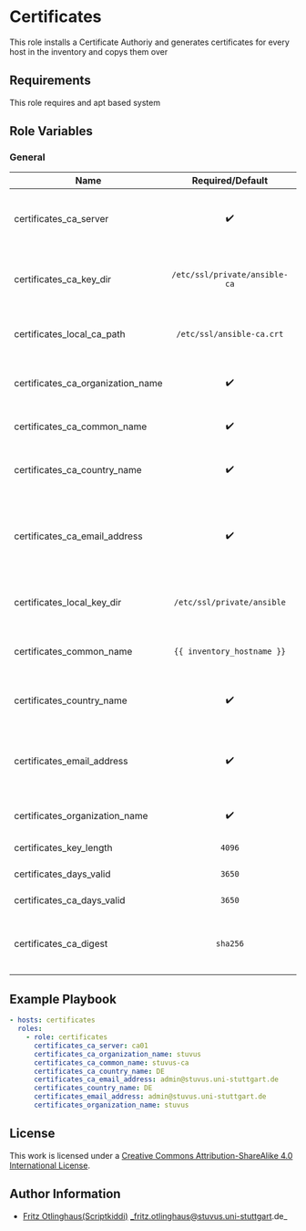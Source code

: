 # Certificates

This role installs a Certificate Authoriy and generates certificates for every host in the inventory and copys them over

## Requirements

This role requires and apt based system


## Role Variables

### General

| Name                              | Required/Default              | Description                                             |
|-----------------------------------|:-----------------------------:|---------------------------------------------------------|
| certificates_ca_server            | :heavy_check_mark:            | Inventory Hostname of the server running the ca         |
| certificates_ca_key_dir           | `/etc/ssl/private/ansible-ca` | Directory where the files for the ca should be stored   |
| certificates_local_ca_path        | `/etc/ssl/ansible-ca.crt`     | Path where the ca.crt should be copied to               |
| certificates_ca_organization_name | :heavy_check_mark:            | Organization Name running the CA                        |
| certificates_ca_common_name       | :heavy_check_mark:            | Common Name for the CA                                  |
| certificates_ca_country_name      | :heavy_check_mark:            | Country where the CA ist located                        |
| certificates_ca_email_address     | :heavy_check_mark:            | Email Address where the CA Administrator can be reached |
| certificates_local_key_dir        | `/etc/ssl/private/ansible`    | Directory where the files  should be stored             |
| certificates_common_name          | `{{ inventory_hostname }}`    | Common Name for the host certificate                    |
| certificates_country_name         | :heavy_check_mark:            | Country where the Host is located                       |
| certificates_email_address        | :heavy_check_mark:            | Email Address where the Administrator can be reached    |
| certificates_organization_name    | :heavy_check_mark:            | Organization Name that runs the host                    |
| certificates_key_length           | `4096`                        | Key length in bits                                      |
| certificates_days_valid           | `3650`                        | Days a key is valid                                     |
| certificates_ca_days_valid        | `3650`                        | Days the ca is valid                                    |
| certificates_ca_digest            | `sha256`                      | Digest Algorithm to use when creating the ca key.       |

## Example Playbook

```yml
- hosts: certificates
  roles:
    - role: certificates
      certificates_ca_server: ca01
      certificates_ca_organization_name: stuvus
      certificates_ca_common_name: stuvus-ca
      certificates_ca_country_name: DE
      certificates_ca_email_address: admin@stuvus.uni-stuttgart.de
      certificates_country_name: DE
      certificates_email_address: admin@stuvus.uni-stuttgart.de
      certificates_organization_name: stuvus
```

## License

This work is licensed under a [Creative Commons Attribution-ShareAlike 4.0 International License](http://creativecommons.org/licenses/by-sa/4.0/).


## Author Information

 * [Fritz Otlinghaus(Scriptkiddi)](https://github.com/Scriptkiddi) _fritz.otlinghaus@stuvus.uni-stuttgart.de_
